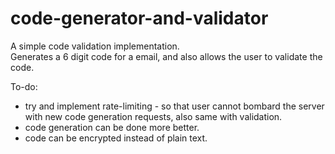 # code-generator-and-validator

A simple code validation implementation. <br />
Generates a 6 digit code for a email, and also allows the user to validate the code. <br />

To-do:
  - try and implement rate-limiting - so that user cannot bombard the server with new code generation requests, also same with validation.
  - code generation can be done more better.
  - code can be encrypted instead of plain text.
